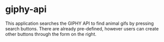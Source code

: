 # giphy-api

This application searches the GIPHY API to find animal gifs by pressing search buttons. There are already pre-defined, however users can create other buttons through the form on the right.